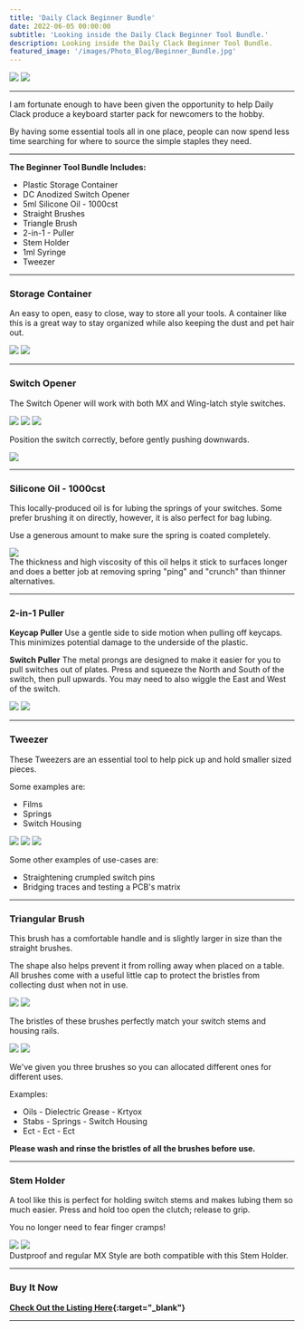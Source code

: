 ```yaml
---
title: 'Daily Clack Beginner Bundle'
date: 2022-06-05 00:00:00
subtitle: 'Looking inside the Daily Clack Beginner Tool Bundle.'
description: Looking inside the Daily Clack Beginner Tool Bundle.
featured_image: '/images/Photo_Blog/Beginner_Bundle.jpg'
--- 
```


<div class="gallery" data-columns="2">
	<img src="/images/Photo_Blog/Beginner_Bundle.jpg">
	<img src="/images/Photo_Blog/Beginner_Bundle_3.jpg">
</div>

---

I am fortunate enough to have been given the opportunity to help Daily Clack produce a keyboard starter pack for newcomers to the hobby. 

By having some essential tools all in one place, people can now spend less time searching for where to source the simple staples they need.  

---

**The Beginner Tool Bundle Includes:** 
* Plastic Storage Container
* DC Anodized Switch Opener
* 5ml Silicone Oil - 1000cst
* Straight Brushes
* Triangle Brush
* 2-in-1 - Puller
* Stem Holder
* 1ml Syringe
* Tweezer

---

### Storage Container
An easy to open, easy to close, way to store all your tools. 
A container like this is a great way to stay organized while also keeping the dust and pet hair out. 

<div class="gallery" data-columns="2">
	<img src="/images/Photo_Blog/Beginner_Bundle_0.jpg">
	<img src="/images/Photo_Blog/Beginner_Bundle_2.jpg">
</div>

---

### Switch Opener
The Switch Opener will work with both MX and Wing-latch style switches. 

<div class="gallery" data-columns="3">
	<img src="/images/Photo_Blog/Switch_Opener.jpg">
	<img src="/images/Photo_Blog/Switch_Opener_Kailh.jpg">
	<img src="/images/Photo_Blog/Switch_Opener_MX.jpg">
</div>

Position the switch correctly, before gently pushing downwards. 

<div class="gallery2" data-columns="1">
	<img src="/images/Photo_Blog/Switch_Opener_MX_Open.jpg">
</div>

---

### Silicone Oil - 1000cst
This locally-produced oil is for lubing the springs of your switches. 
Some prefer brushing it on directly, however, it is also perfect for bag lubing. 

Use a generous amount to make sure the spring is coated completely. 
 
<div class="gallery3" data-columns="1">
	<img src="/images/Photo_Blog/Silicone_Oil.gif">
</div>
The thickness and high viscosity of this oil helps it stick to surfaces longer and does a better job at removing spring "ping" and "crunch" than thinner alternatives. 

---

### 2-in-1 Puller
**Keycap Puller**
Use a gentle side to side motion when pulling off keycaps. This minimizes potential damage to the underside of the plastic. 

**Switch Puller** 
The metal prongs are designed to make it easier for you to pull switches out of plates. Press and squeeze the North and South of the switch, then pull upwards. 
You may need to also wiggle the East and West of the switch. 

<div class="gallery" data-columns="2">
<img src="/images/Photo_Blog/Wire_Puller.jpg">
<img src="/images/Photo_Blog/Switch_Puller.jpg">
</div>

---

### Tweezer
These Tweezers are an essential tool to help pick up and hold smaller sized pieces. 

Some examples are:
* Films
* Springs
* Switch Housing

<div class="gallery" data-columns="3">
	<img src="/images/Photo_Blog/Tweeser_Film.jpg">
	<img src="/images/Photo_Blog/Tweeser_Spring.jpg">
	<img src="/images/Photo_Blog/Tweeser_Top.jpg">
</div>

Some other examples of use-cases are:
* Straightening crumpled switch pins
* Bridging traces and testing a PCB's matrix

---

### Triangular Brush
This brush has a comfortable handle and is slightly larger in size than the straight brushes. 

The shape also helps prevent it from rolling away when placed on a table. All brushes come with a useful little cap to protect the bristles from collecting dust when not in use.  

<div class="gallery" data-columns="2">
	<img src="/images/Photo_Blog/Brush_2.jpg">
	<img src="/images/Photo_Blog/Brush.jpg">
</div>

The bristles of these brushes perfectly match your switch stems and housing rails. 

<div class="gallery" data-columns="2">
	<img src="/images/Photo_Blog/Brush_3.jpg">
	<img src="/images/Photo_Blog/Brush_4.jpg">
</div>

We've given you three brushes so you can allocated different ones for different uses. 

Examples: 
* Oils - Dielectric Grease - Krtyox
* Stabs - Springs - Switch Housing
* Ect - Ect - Ect

**Please wash and rinse the bristles of all the brushes before use.**

---

### Stem Holder
A tool like this is perfect for holding switch stems and makes lubing them so much easier. Press and hold too open the clutch; release to grip. 

You no longer need to fear finger cramps!  

<div class="gallery" data-columns="2">
	<img src="/images/Photo_Blog/Stem_Holder_Dustproof.jpg">
	<img src="/images/Photo_Blog/Stem_Holder_MX.jpg">
</div>
Dustproof and regular MX Style are both compatible with this Stem Holder. 

---

### Buy It Now

**[Check Out the Listing Here](https://dailyclack.com/products/beginner-bundle-toolkit){:target="_blank"}**

---
